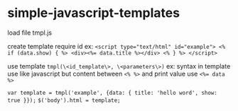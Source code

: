 # simple-javascript-templates
load file tmpl.js

create template require id ex: `<script type="text/html" id="example">
    <% if (data.show) { %>
       <div><%= data.title %></div>
    <% } %>
</script>`

use template `tmpl(\<id_template\>, \<parameters\>)` ex: 
syntax in template use like javascript but content between `<% %>` and print value use `<%= data %>`


`var template = tmpl('example', {data: { title: 'hello word', show: true }});`
`$('body').html = template;`

